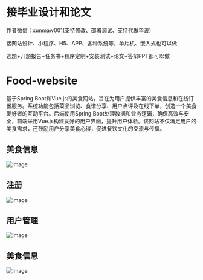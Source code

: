 # 接毕业设计和论文
作者微信：xunmaw001(支持修改、部署调试、支持代做毕设)

接网站设计、小程序、H5、APP、各种系统等，单片机、嵌入式也可以做

选题+开题报告+任务书+程序定制+安装测试+论文+答辩PPT都可以做
# Food-website
基于Spring Boot和Vue.js的美食网站，旨在为用户提供丰富的美食信息和在线订餐服务。系统功能包括菜品浏览、食谱分享、用户点评及在线下单，创造一个美食爱好者的互动平台。后端使用Spring Boot处理数据和业务逻辑，确保高效与安全，前端采用Vue.js构建友好的用户界面，提升用户体验。该网站不仅满足用户的美食需求，还鼓励用户分享美食心得，促进餐饮文化的交流与传播。
## 美食信息
![image](https://github.com/user-attachments/assets/47867b0f-a112-4ac9-909b-a10696d95d80)
## 注册
![image](https://github.com/user-attachments/assets/b2eae726-769f-44d8-8668-6b6abdc6f841)
## 用户管理
![image](https://github.com/user-attachments/assets/17d0e099-9c62-4184-bd89-8e1b2d3a1c5c)
## 美食信息
![image](https://github.com/user-attachments/assets/3f8e92df-fd96-4a67-a47b-dbf0b9d0565e)
